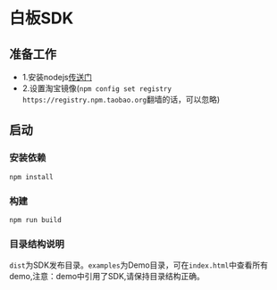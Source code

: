 # 白板SDK

## 准备工作

* 1.安装nodejs[传送门](https://nodejs.org/en/)
* 2.设置淘宝镜像(`npm config set registry https://registry.npm.taobao.org`翻墙的话，可以忽略)

## 启动

### 安装依赖

```shell
npm install
```

### 构建

```shell
npm run build
```

### 目录结构说明

`dist`为SDK发布目录。`examples`为Demo目录，可在`index.html`中查看所有demo,注意：demo中引用了SDK,请保持目录结构正确。
